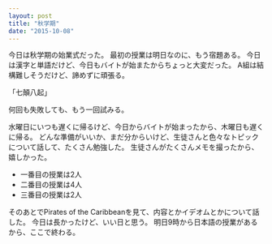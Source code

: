 ```yaml
---
layout: post
title: "秋学期"
date: "2015-10-08"
---
```

今日は秋学期の始業式だった。
最初の授業は明日なのに、もう宿題ある。
今日は漢字と単語だけど、今日もバイトが始またからちょっと大変だった。
A組は結構難しそうだけど、諦めずに頑張る。

「七顛八起」

何回も失敗しても、もう一回試みる。

水曜日にいつも遅くに帰るけど、今日からバイトが始まったから、木曜日も遅くに帰る。
どんな準備がいいか、まだ分からいけど、生徒さんと色々なトピックについて話して、たくさん勉強した。
生徒さんがたくさんメモを撮ったから、嬉しかった。

* 一番目の授業は2人
* 二番目の授業は4人
* 三番目の授業は2人

そのあとでPirates of the Caribbeanを見て、内容とかイデオムとかについて話した。
今日は長かったけど、いい日と思う。
明日9時から日本語の授業があるから、ここで終わる。
